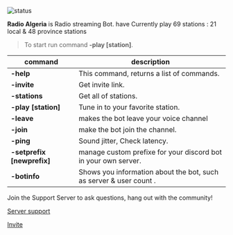 ![status](https://img.shields.io/discord/803607121702420480)


**Radio Algeria** is Radio streaming Bot. have Currently play 69 stations : 21 local & 48 province stations 
> To start run command **-play [station]**.

 |command|description|
|----------------|-------------------------------
|**-help**|This command, returns a list of commands.
|**-invite**|Get invite link.
|**-stations**|Get all of stations.   
|**-play [station]**|Tune in to your favorite station.
|**-leave**|makes the bot leave your voice channel
|**-join**|make the bot join the channel.
|**-ping**|Sound jitter, Check latency.
|**-setprefix [newprefix]**|manage custom prefixe for your discord bot in your own server.
|**-botinfo** |Shows you information about the bot, such as server & user count .
<p>Join the Support Server to ask questions, hang out with the community!</p>
<p><a href="https://discord.gg/hpyVK3Wra9">Server support</a></p><p><a href="https://discord.com/api/oauth2/authorize?client_id=793848537371639889&permissions=8&scope=bot">Invite</a></p>
<h2>
